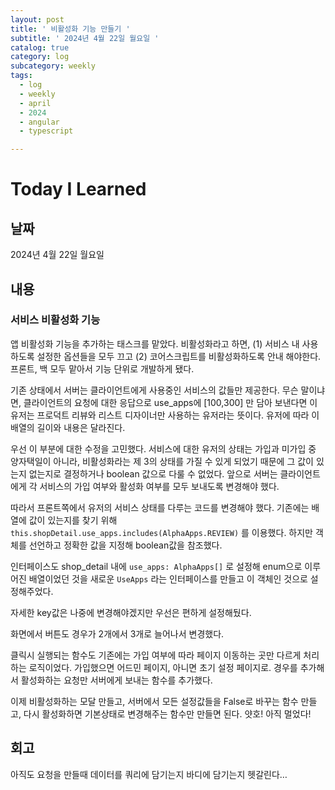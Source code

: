 ```yaml
---
layout: post
title: ' 비활성화 기능 만들기 '
subtitle: ' 2024년 4월 22일 월요일 '
catalog: true
category: log
subcategory: weekly
tags:
  - log
  - weekly
  - april
  - 2024
  - angular
  - typescript

---
```


# Today I Learned

## 날짜

2024년 4월 22일 월요일

## 내용

### 서비스 비활성화 기능

 앱 비활성화 기능을 추가하는 태스크를 맡았다. 비활성화라고 하면, (1) 서비스 내 사용하도록 설정한 옵션들을 모두 끄고 (2) 코어스크립트를 비활성화하도록 안내 해야한다. 프론트, 백 모두 맡아서 기능 단위로 개발하게 됐다.

 기존 상태에서 서버는 클라이언트에게 사용중인 서비스의 값들만 제공한다. 무슨 말이냐면, 클라이언트의 요청에 대한 응답으로 use_apps에 [100,300] 만 담아 보낸다면 이 유저는 프로덕트 리뷰와 리스트 디자이너만 사용하는 유저라는 뜻이다. 유저에 따라 이 배열의 길이와 내용은 달라진다.

 우선 이 부분에 대한 수정을 고민했다. 서비스에 대한 유저의 상태는 가입과 미가입 중 양자택일이 아니라, 비활성화라는 제 3의 상태를 가질 수 있게 되었기 때문에 그 값이 있는지 없는지로 결정하거나 boolean 값으로 다룰 수 없었다. 앞으로 서버는 클라이언트에게 각 서비스의 가입 여부와 활성화 여부를 모두 보내도록 변경해야 했다.

 따라서 프론트쪽에서 유저의 서비스 상태를 다루는 코드를 변경해야 했다. 기존에는 배열에 값이 있는지를 찾기 위해 `this.shopDetail.use_apps.includes(AlphaApps.REVIEW)` 를 이용했다. 하지만 객체를 선언하고 정확한 값을 지정해 boolean값을 참조했다.

인터페이스도 shop_detail 내에 `use_apps: AlphaApps[]` 로 설정해 enum으로 이루어진 배열이었던 것을 새로운 `UseApps` 라는 인터페이스를 만들고 이 객체인 것으로 설정해주었다.


자세한 key값은 나중에 변경해야겠지만 우선은 편하게 설정해뒀다.

 화면에서 버튼도 경우가 2개에서 3개로 늘어나서 변경했다.

클릭시 실행되는 함수도 기존에는 가입 여부에 따라 페이지 이동하는 곳만 다르게 처리하는 로직이었다. 가입했으면 어드민 페이지, 아니면 초기 설정 페이지로. 경우를 추가해서 활성화하는 요청만 서버에게 보내는 함수를 추가했다.

 이제 비활성화하는 모달 만들고, 서버에서 모든 설정값들을 False로 바꾸는 함수 만들고, 다시 활성화하면 기본상태로 변경해주는 함수만 만들면 된다. 얏호! 아직 멀었다!

## 회고

 아직도 요청을 만들때 데이터를 쿼리에 담기는지 바디에 담기는지 헷갈린다…